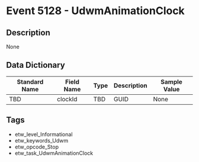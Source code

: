 # Event 5128 - UdwmAnimationClock

## Description
None

## Data Dictionary
|Standard Name|Field Name|Type|Description|Sample Value|
|---|---|---|---|---|
|TBD|clockId|TBD|GUID|None|None|

## Tags
* etw_level_Informational
* etw_keywords_Udwm
* etw_opcode_Stop
* etw_task_UdwmAnimationClock
